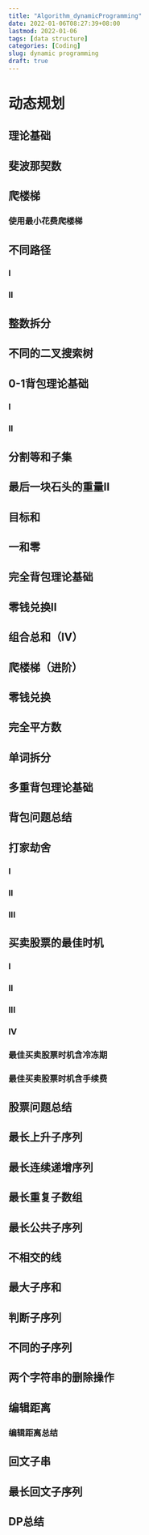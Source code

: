 ```yaml
---
title: "Algorithm_dynamicProgramming"
date: 2022-01-06T08:27:39+08:00
lastmod: 2022-01-06
tags: [data structure]
categories: [Coding]
slug: dynamic programming
draft: true
---
```

# 动态规划
## 理论基础
## 斐波那契数
## 爬楼梯
### 使用最小花费爬楼梯
## 不同路径
### I
### II
## 整数拆分
## 不同的二叉搜索树
## 0-1背包理论基础
### I
### II
## 分割等和子集
## 最后一块石头的重量II
## 目标和
## 一和零
## 完全背包理论基础
## 零钱兑换II
## 组合总和（IV）
## 爬楼梯（进阶）
## 零钱兑换
## 完全平方数
## 单词拆分
## 多重背包理论基础
## 背包问题总结
## 打家劫舍
### I
### II
### III
## 买卖股票的最佳时机
### I
### II
### III
### IV
### 最佳买卖股票时机含冷冻期
### 最佳买卖股票时机含手续费
## 股票问题总结
## 最长上升子序列
## 最长连续递增序列
## 最长重复子数组
## 最长公共子序列
## 不相交的线
## 最大子序和
## 判断子序列
## 不同的子序列
## 两个字符串的删除操作
## 编辑距离
### 编辑距离总结
## 回文子串
## 最长回文子序列
## DP总结
